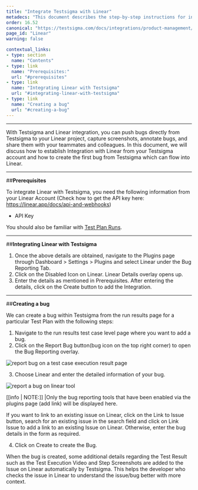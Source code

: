 ```yaml
---
title: "Integrate Testsigma with Linear"
metadecs: "This document describes the step-by-step instructions for integrating Testsigma with Linear "
order: 16.52
canonical: "https://testsigma.com/docs/integrations/product-management/linear/"
page_id: "Linear"
warning: false

contextual_links:
- type: section
  name: "Contents"
- type: link
  name: "Prerequisites:"
  url: "#prerequisites"
- type: link
  name: "Integrating Linear with Testsigma"
  url: "#integrating-linear-with-testsigma"
- type: link
  name: "Creating a bug"
  url: "#creating-a-bug"
---
```

---

With Testsigma and Linear integration, you can push bugs directly from Testsigma to your Linear project, capture screenshots, annotate bugs, and share them with your teammates and colleagues.
In this document, we will discuss how to establish Integration with Linear from your Testsigma account and how to create the first bug from Testsigma which can flow into Linear.

---

##**Prerequisites**

To integrate Linear with Testsigma, you need the following information from your Linear Account (Check how to get the API key here: https://linear.app/docs/api-and-webhooks)

- API Key 

You should also be familiar with [Test Plan Runs](https://testsigma.com/docs/runs/test-plan-executions/).

---

##**Integrating Linear with Testsigma**

1. Once the above details are obtained, navigate to the Plugins page through Dashboard > Settings > Plugins and select Linear under the Bug Reporting Tab.
2. Click on the Disabled Icon on Linear. Linear Details overlay opens up.
3. Enter the details as mentioned in Prerequisites. After entering the details, click on the Create button to add the Integration.

---

##**Creating a bug**

We can create a bug within Testsigma from the run results page for a particular Test Plan with the following steps:

1. Navigate to the run results test case level page where you want to add a bug.
2. Click on the Report Bug button(bug icon on the top right corner) to open the Bug Reporting overlay.

![report bug on a test case execution result page](https://s3.amazonaws.com/static-docs.testsigma.com/new_images/integrations/product-management/linear/run-test-case-report-bug-linear.png)

3. Choose Linear and enter the detailed information of your bug.

![report a bug on linear tool](https://s3.amazonaws.com/static-docs.testsigma.com/new_images/integrations/product-management/linear/choose-linear-enter-bug-details.png)

[[info | NOTE:]]
|Only the bug reporting tools that have been enabled via the plugins page (add link) will be displayed here.


If you want to link to an existing issue on Linear, click on the Link to Issue button, search for an existing issue in the search field and click on Link Issue to add a link to an existing Issue on Linear. Otherwise, enter the bug details in the form as required.

4. Click on Create to create the Bug.

When the bug is created, some additional details regarding the Test Result such as the Test Execution Video and Step Screenshots are added to the Issue on Linear automatically by Testsigma. This helps the developer who checks the issue in Linear to understand the issue/bug better with more context.




